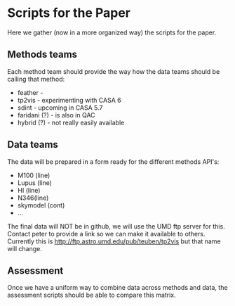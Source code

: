 # Scripts for the Paper

Here we gather (now in a more organized way) the scripts for the paper.

## Methods teams

Each method team should provide the way how the data teams should be calling that method:

   * feather - 
   * tp2vis - experimenting with CASA 6
   * sdint - upcoming in CASA 5.7
   * faridani (?) - is also in QAC
   * hybrid (?) - not really easily available

## Data teams

The data will be prepared in a form ready for the different methods API's:

   * M100 (line)
   * Lupus (line)
   * HI (line)
   * N346(line)
   * skymodel (cont)
   * ...

The final data will NOT be in github, we will use the UMD ftp server for this. Contact peter to provide
a link so we can make it available to others. Currently this is http://ftp.astro.umd.edu/pub/teuben/tp2vis
but that name will change.

## Assessment

Once we have a uniform way to combine data across methods and data, the
assessment scripts should be able to compare this matrix.
